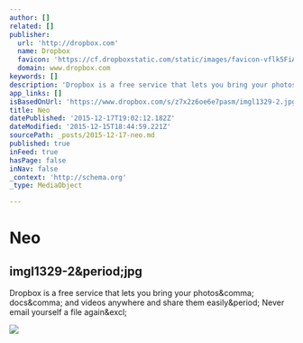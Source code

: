 ```yaml
---
author: []
related: []
publisher:
  url: 'http://dropbox.com'
  name: Dropbox
  favicon: 'https://cf.dropboxstatic.com/static/images/favicon-vflk5FiAC.ico'
  domain: www.dropbox.com
keywords: []
description: 'Dropbox is a free service that lets you bring your photos, docs, and videos anywhere and share them easily. Never email yourself a file again!'
app_links: []
isBasedOnUrl: 'https://www.dropbox.com/s/z7x2z6oe6e7pasm/imgl1329-2.jpg?dl=0'
title: Neo
datePublished: '2015-12-17T19:02:12.182Z'
dateModified: '2015-12-15T18:44:59.221Z'
sourcePath: _posts/2015-12-17-neo.md
published: true
inFeed: true
hasPage: false
inNav: false
_context: 'http://schema.org'
_type: MediaObject

---
```

# Neo

<article style=""><h1>imgl1329-2&amp;period;jpg</h1><p>Dropbox is a free service that lets you bring your photos&amp;comma; docs&amp;comma; and videos anywhere and share them easily&amp;period; Never email yourself a file again&amp;excl;</p><img src="https://photos-6.dropbox.com/t/2/AACHvTBQTT8tgdw7yj6Tekb7ZOVXkByRnHsL-1qRT_fABQ/12/20752582/jpeg/1024x768/2/_/0/4/imgl1329-2.jpg/CMbR8gkgASACIAQgBSAHKAIoBw/z7x2z6oe6e7pasm/AADjtIgcs3YLKqnBRtlofWBta/imgl1329-2.jpg" /></article>